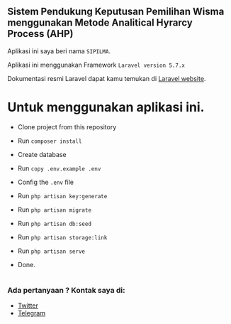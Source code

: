 ## Sistem Pendukung Keputusan Pemilihan Wisma menggunakan Metode Analitical Hyrarcy Process (AHP)

Aplikasi ini saya beri nama `SIPILMA`.

Aplikasi ini menggunakan Framework `Laravel version 5.7.x`

Dokumentasi resmi Laravel dapat kamu temukan di [Laravel website](http://laravel.com/docs).

# Untuk menggunakan aplikasi ini.

- Clone project from this repository

- Run `composer install`

- Create database

- Run `copy .env.example .env`

- Config the ` .env ` file

- Run `php artisan key:generate`

- Run `php artisan migrate`

- Run `php artisan db:seed`

- Run `php artisan storage:link`

- Run `php artisan serve`

- Done.

#
### Ada pertanyaan ? Kontak saya di:
- [Twitter](https://twitter.com/caesarali_L)
- [Telegram](https://t.me/caesarali)
